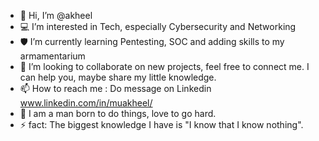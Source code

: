 - 👋 Hi, I’m @akheel
- 💻 I’m interested in Tech, especially Cybersecurity and Networking
- 🛡️ I’m currently learning Pentesting, SOC and adding skills to my armamentarium
- 💞️ I’m looking to collaborate on new projects, feel free to connect me. I can help you, maybe share my little knowledge.
- 📫 How to reach me : Do message on Linkedin www.linkedin.com/in/muakheel/
- 📣 I am a man born to do things, love to go hard.
- ⚡ fact: The biggest knowledge I have is "I know that I know nothing".

<!---
akheel-9495/akheel-9495 is a ✨ special ✨ repository because its `README.md` (this file) appears on your GitHub profile.
You can click the Preview link to take a look at your changes.
--->
